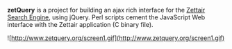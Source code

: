 **zetQuery** is a project for building an ajax rich interface for the [Zettair Search Engine](http://www.seg.rmit.edu.au/zettair/), using jQuery. Perl scripts cement the JavaScript Web interface with the Zettair application (C binary file).

![http://www.zetquery.org/screen1.gif](http://www.zetquery.org/screen1.gif)